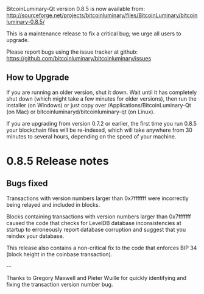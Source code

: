 BitcoinLuminary-Qt version 0.8.5 is now available from:
  http://sourceforge.net/projects/bitcoinluminary/files/BitcoinLuminary/bitcoinluminary-0.8.5/

This is a maintenance release to fix a critical bug;
we urge all users to upgrade.

Please report bugs using the issue tracker at github:
  https://github.com/bitcoinluminary/bitcoinluminary/issues


How to Upgrade
--------------

If you are running an older version, shut it down. Wait
until it has completely shut down (which might take a few minutes for older
versions), then run the installer (on Windows) or just copy over
/Applications/BitcoinLuminary-Qt (on Mac) or bitcoinluminaryd/bitcoinluminary-qt (on Linux).

If you are upgrading from version 0.7.2 or earlier, the first time you
run 0.8.5 your blockchain files will be re-indexed, which will take
anywhere from 30 minutes to several hours, depending on the speed of
your machine.

0.8.5 Release notes
===================

Bugs fixed
----------

Transactions with version numbers larger than 0x7fffffff were
incorrectly being relayed and included in blocks.

Blocks containing transactions with version numbers larger
than 0x7fffffff caused the code that checks for LevelDB database
inconsistencies at startup to erroneously report database
corruption and suggest that you reindex your database.

This release also contains a non-critical fix to the code that
enforces BIP 34 (block height in the coinbase transaction).

--

Thanks to Gregory Maxwell and Pieter Wuille for quickly
identifying and fixing the transaction version number bug.
